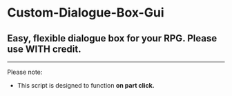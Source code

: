 # Custom-Dialogue-Box-Gui
## Easy, flexible dialogue box for your RPG. Please use WITH credit.
-------------------

Please note:
- This script is designed to function **on part click.** 
